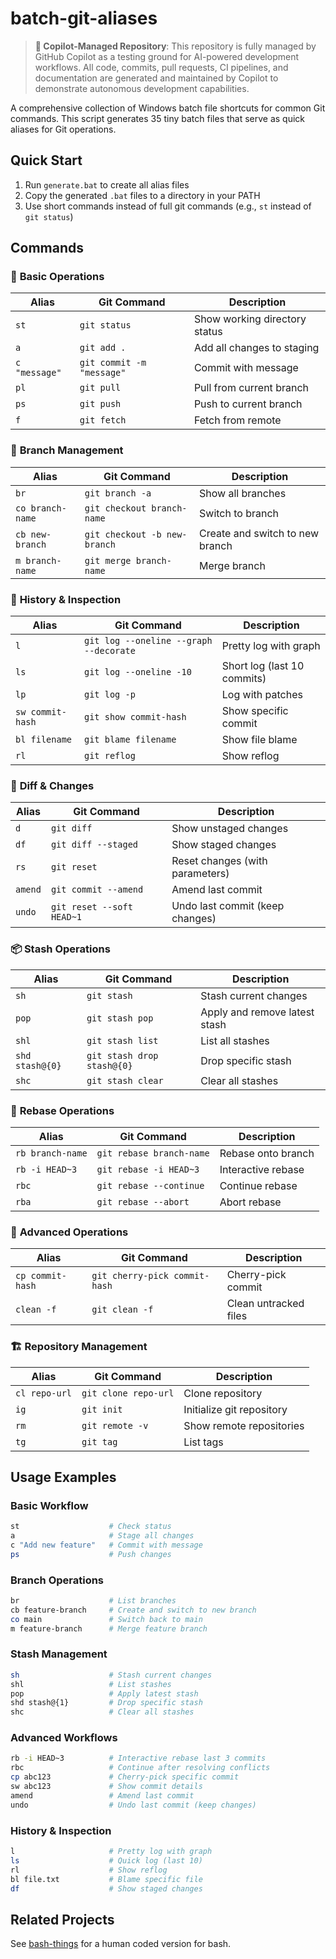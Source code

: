 # batch-git-aliases

> **🤖 Copilot-Managed Repository**: This repository is fully managed by GitHub Copilot as a testing ground for AI-powered development workflows. All code, commits, pull requests, CI pipelines, and documentation are generated and maintained by Copilot to demonstrate autonomous development capabilities.

A comprehensive collection of Windows batch file shortcuts for common Git commands. This script generates 35 tiny batch files that serve as quick aliases for Git operations.

## Quick Start

1. Run `generate.bat` to create all alias files
2. Copy the generated `.bat` files to a directory in your PATH
3. Use short commands instead of full git commands (e.g., `st` instead of `git status`)

## Commands

### 🔄 **Basic Operations**
| Alias | Git Command | Description |
|-------|-------------|-------------|
| `st` | `git status` | Show working directory status |
| `a` | `git add .` | Add all changes to staging |
| `c "message"` | `git commit -m "message"` | Commit with message |
| `pl` | `git pull` | Pull from current branch |
| `ps` | `git push` | Push to current branch |
| `f` | `git fetch` | Fetch from remote |

### 🌿 **Branch Management**
| Alias | Git Command | Description |
|-------|-------------|-------------|
| `br` | `git branch -a` | Show all branches |
| `co branch-name` | `git checkout branch-name` | Switch to branch |
| `cb new-branch` | `git checkout -b new-branch` | Create and switch to new branch |
| `m branch-name` | `git merge branch-name` | Merge branch |

### 📜 **History & Inspection**
| Alias | Git Command | Description |
|-------|-------------|-------------|
| `l` | `git log --oneline --graph --decorate` | Pretty log with graph |
| `ls` | `git log --oneline -10` | Short log (last 10 commits) |
| `lp` | `git log -p` | Log with patches |
| `sw commit-hash` | `git show commit-hash` | Show specific commit |
| `bl filename` | `git blame filename` | Show file blame |
| `rl` | `git reflog` | Show reflog |

### 🔧 **Diff & Changes**
| Alias | Git Command | Description |
|-------|-------------|-------------|
| `d` | `git diff` | Show unstaged changes |
| `df` | `git diff --staged` | Show staged changes |
| `rs` | `git reset` | Reset changes (with parameters) |
| `amend` | `git commit --amend` | Amend last commit |
| `undo` | `git reset --soft HEAD~1` | Undo last commit (keep changes) |

### 📦 **Stash Operations**
| Alias | Git Command | Description |
|-------|-------------|-------------|
| `sh` | `git stash` | Stash current changes |
| `pop` | `git stash pop` | Apply and remove latest stash |
| `shl` | `git stash list` | List all stashes |
| `shd stash@{0}` | `git stash drop stash@{0}` | Drop specific stash |
| `shc` | `git stash clear` | Clear all stashes |

### 🔄 **Rebase Operations**
| Alias | Git Command | Description |
|-------|-------------|-------------|
| `rb branch-name` | `git rebase branch-name` | Rebase onto branch |
| `rb -i HEAD~3` | `git rebase -i HEAD~3` | Interactive rebase |
| `rbc` | `git rebase --continue` | Continue rebase |
| `rba` | `git rebase --abort` | Abort rebase |

### 🍒 **Advanced Operations**
| Alias | Git Command | Description |
|-------|-------------|-------------|
| `cp commit-hash` | `git cherry-pick commit-hash` | Cherry-pick commit |
| `clean -f` | `git clean -f` | Clean untracked files |

### 🏗️ **Repository Management**
| Alias | Git Command | Description |
|-------|-------------|-------------|
| `cl repo-url` | `git clone repo-url` | Clone repository |
| `ig` | `git init` | Initialize git repository |
| `rm` | `git remote -v` | Show remote repositories |
| `tg` | `git tag` | List tags |

## Usage Examples

### Basic Workflow
```bash
st                    # Check status
a                     # Stage all changes
c "Add new feature"   # Commit with message
ps                    # Push changes
```

### Branch Operations
```bash
br                    # List branches
cb feature-branch     # Create and switch to new branch
co main               # Switch back to main
m feature-branch      # Merge feature branch
```

### Stash Management
```bash
sh                    # Stash current changes
shl                   # List stashes
pop                   # Apply latest stash
shd stash@{1}         # Drop specific stash
shc                   # Clear all stashes
```

### Advanced Workflows
```bash
rb -i HEAD~3          # Interactive rebase last 3 commits
rbc                   # Continue after resolving conflicts
cp abc123             # Cherry-pick specific commit
sw abc123             # Show commit details
amend                 # Amend last commit
undo                  # Undo last commit (keep changes)
```

### History & Inspection
```bash
l                     # Pretty log with graph
ls                    # Quick log (last 10)
rl                    # Show reflog
bl file.txt           # Blame specific file
df                    # Show staged changes
```

## Related Projects

See [bash-things](https://github.com/adithya-s-edstem/bash-things) for a human coded version for bash.
